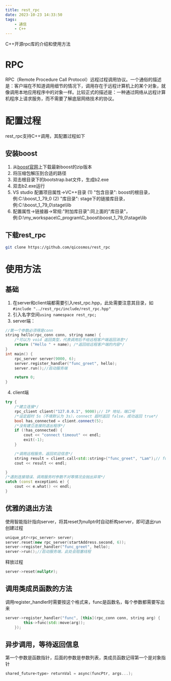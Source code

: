 ```yaml
---
title: rest_rpc
date: 2023-10-23 14:33:50
tags:
    - 通信
    - C++
---
```

C++开源rpc库的介绍和使用方法
<!-- more -->
# RPC
RPC（Remote Procedure Call Protocol）远程过程调用协议。一个通俗的描述是：客户端在不知道调用细节的情况下，调用存在于远程计算机上的某个对象，就像调用本地应用程序中的对象一样。比较正式的描述是：一种通过网络从远程计算机程序上请求服务，而不需要了解底层网络技术的协议。
# 配置过程
rest_rpc支持C++调用，其配置过程如下
## 安装boost
1. 从[boost官网](https://www.boost.org/)上下载最新boost的zip版本
2. 将压缩包解压到合适的路径
3. 双击根目录下的bootstrap.bat文件，生成b2.exe
4. 双击b2.exe运行
5. VS studio 配置项目属性->VC++目录
(1) "包含目录": boost的根目录，例:C:\boost_1_79_0
(2) "库目录": stage下的链接库目录，例:C:\boost_1_79_0\stage\lib
6. 配置属性->链接器->常规:"附加库目录":同上面的"库目录"，例:D:\my_workspace\C_program\C_boost\boost_1_79_0\stage\lib
## 下载rest_rpc
```bash
git clone https://github.com/qicosmos/rest_rpc
```
# 使用方法
## 基础
1. 在server和client端都需要引入rest_rpc.hpp，此处需要注意其目录，如`#include "../rest_rpc/include/rest_rpc.hpp"`
2. 引入名字空间`using namespace rest_rpc;`
3. server端：
```c++
//第一个参数必须得是conn
string hello(rpc_conn conn, string name) {
	/*可以为 void 返回类型，代表调用后不给远程客户端返回消息*/
	return ("Hello " + name); /*返回给远程客户端的内容*/
}
int main() {
	rpc_server server(9000, 6);
	server.register_handler("func_greet", hello);
	server.run();//启动服务端

	return 0;
}
```
4. client端
```c++
try {
    /*建立连接*/
    rpc_client client("127.0.0.1", 9000);// IP 地址，端口号
    /*设定超时 5s（不填默认为 3s），connect 超时返回 false，成功返回 true*/
    bool has_connected = client.connect(5);
    /*没有建立连接则退出程序*/
    if (!has_connected) {
        cout << "connect timeout" << endl;
        exit(-1);
    }

    /*调用远程服务，返回欢迎信息*/
    string result = client.call<std::string>("func_greet", "Lam");// func_greet 为事先注册好的服务名，需要一个 name 参数，这里为 Hello Github 的缩写 HG
    cout << result << endl;

}
/*遇到连接错误、调用服务时参数不对等情况会抛出异常*/
catch (const exception& e) {
    cout << e.what() << endl;
}
```
## 优雅的退出方法
使用智能指针指向server，将其reset为nullptr时自动析构server，即可退出run
创建过程
```C++
unique_ptr<rpc_server> server;
server.reset(new rpc_server(startAddress.second, 6));
server->register_handler("func_greet", hello);
server->run();//启动服务端，此处会阻塞线程
```
释放过程
```C++
server->reset(nullptr);
```

## 调用类成员函数的方法
调用register_handler时需要按这个格式来，func是函数名，每个参数都需要写出来
```C++
server->register_handler("func", [this](rpc_conn conn, string arg) {
		this->func(std::move(arg));
	});
```
## 异步调用，等待返回信息
第一个参数是函数指针，后面的参数是参数列表，类成员函数记得第一个是对象指针
```C++
shared_future<type> returnVal = async(funcPtr, args...);
```
